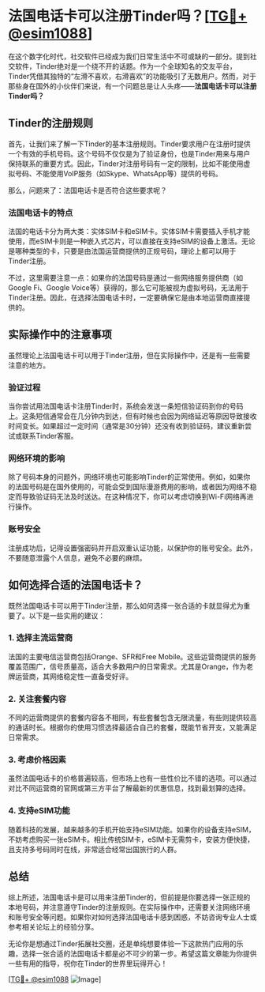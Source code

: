 # 法国电话卡可以注册Tinder吗？[[TG💪+ @esim1088](https://t.me/s/esim1088)]

在这个数字化时代，社交软件已经成为我们日常生活中不可或缺的一部分。提到社交软件，Tinder绝对是一个绕不开的话题。作为一个全球知名的交友平台，Tinder凭借其独特的“左滑不喜欢，右滑喜欢”的功能吸引了无数用户。然而，对于那些身在国外的小伙伴们来说，有一个问题总是让人头疼——**法国电话卡可以注册Tinder吗？**

## Tinder的注册规则

首先，让我们来了解一下Tinder的基本注册规则。Tinder要求用户在注册时提供一个有效的手机号码。这个号码不仅仅是为了验证身份，也是Tinder用来与用户保持联系的重要方式。因此，Tinder对注册号码有一定的限制，比如不能使用虚拟号码、不能使用VoIP服务（如Skype、WhatsApp等）提供的号码。

那么，问题来了：法国电话卡是否符合这些要求呢？

### 法国电话卡的特点

法国的电话卡分为两大类：实体SIM卡和eSIM卡。实体SIM卡需要插入手机才能使用，而eSIM卡则是一种嵌入式芯片，可以直接在支持eSIM的设备上激活。无论是哪种类型的卡，只要是由法国运营商提供的正规号码，理论上都可以用于Tinder注册。

不过，这里需要注意一点：如果你的法国号码是通过一些网络服务提供商（如Google Fi、Google Voice等）获得的，那么它可能被视为虚拟号码，无法用于Tinder注册。因此，在选择法国电话卡时，一定要确保它是由本地运营商直接提供的。

## 实际操作中的注意事项

虽然理论上法国电话卡可以用于Tinder注册，但在实际操作中，还是有一些需要注意的地方。

### 验证过程

当你尝试用法国电话卡注册Tinder时，系统会发送一条短信验证码到你的号码上。这条短信通常会在几分钟内到达，但有时候也会因为网络延迟等原因导致接收时间变长。如果超过一定时间（通常是30分钟）还没有收到验证码，建议重新尝试或联系Tinder客服。

### 网络环境的影响

除了号码本身的问题外，网络环境也可能影响Tinder的正常使用。例如，如果你的法国号码是在国外使用的，可能会受到国际漫游费用的影响，或者因为网络不稳定而导致验证码无法及时送达。在这种情况下，你可以考虑切换到Wi-Fi网络再进行操作。

### 账号安全

注册成功后，记得设置强密码并开启双重认证功能，以保护你的账号安全。此外，不要随意泄露个人信息，避免不必要的麻烦。

## 如何选择合适的法国电话卡？

既然法国电话卡可以用于Tinder注册，那么如何选择一张合适的卡就显得尤为重要了。以下是一些实用的建议：

### 1. 选择主流运营商

法国的主要电信运营商包括Orange、SFR和Free Mobile。这些运营商提供的服务覆盖范围广，信号质量高，适合大多数用户的日常需求。尤其是Orange，作为老牌运营商，其网络稳定性一直备受好评。

### 2. 关注套餐内容

不同的运营商提供的套餐内容各不相同，有些套餐包含无限流量，有些则提供较高的通话时长。根据你的使用习惯选择最适合自己的套餐，既能节省开支，又能满足日常需求。

### 3. 考虑价格因素

虽然法国电话卡的价格普遍较高，但市场上也有一些性价比不错的选项。可以通过对比不同运营商的官网或第三方平台了解最新的优惠信息，找到最划算的选择。

### 4. 支持eSIM功能

随着科技的发展，越来越多的手机开始支持eSIM功能。如果你的设备支持eSIM，不妨考虑购买一张eSIM卡。相比传统SIM卡，eSIM卡无需剪卡，安装方便快捷，且支持多号码同时在线，非常适合经常出国旅行的人群。

## 总结

综上所述，法国电话卡是可以用来注册Tinder的，但前提是你要选择一张正规的本地号码，并注意遵守Tinder的注册规则。在实际操作中，还需要关注网络环境和账号安全等问题。如果你对如何选择法国电话卡感到困惑，不妨咨询专业人士或参考相关论坛上的经验分享。

无论你是想通过Tinder拓展社交圈，还是单纯想要体验一下这款热门应用的乐趣，选择一张合适的法国电话卡都是必不可少的第一步。希望这篇文章能为你提供一些有用的指导，祝你在Tinder的世界里玩得开心！

[[TG💪+ @esim1088](https://t.me/s/esim1088) ![Image](https://i.postimg.cc/4NQfJmqS/Snipaste-2025-05-13-00-14-12.png)]